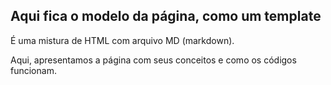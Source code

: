 ## Aqui fica o modelo da página, como um template

É uma mistura de HTML com arquivo MD (markdown). 

Aqui, apresentamos a página com seus conceitos e como os códigos funcionam.